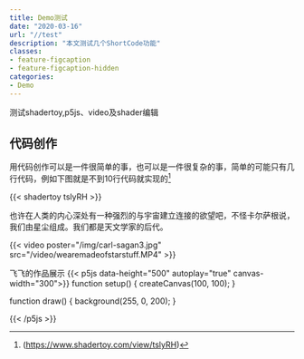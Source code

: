 ```yaml
---
title: Demo测试
date: "2020-03-16"
url: "//test"
description: "本文测试几个ShortCode功能"
classes:
- feature-figcaption
- feature-figcaption-hidden
categories:
- Demo
---
```

测试shadertoy,p5js、video及shader编辑
<!--more-->

## 代码创作
用代码创作可以是一件很简单的事，也可以是一件很复杂的事，简单的可能只有几行代码，例如下图就是不到10行代码就实现的[^1]
[^1]:(https://www.shadertoy.com/view/tslyRH)

{{< shadertoy tslyRH >}}


也许在人类的内心深处有一种强烈的与宇宙建立连接的欲望吧，不怪卡尔萨根说，我们由星尘组成。我们都是天文学家的后代。

{{< video poster="/img/carl-sagan3.jpg" src="/video/wearemadeofstarstuff.MP4" >}}


飞飞的作品展示
{{< p5js data-height="500" autoplay="true" canvas-width="300">}}
function setup() {
  createCanvas(100, 100);
}

function draw() {
  background(255, 0, 200);
}

{{< /p5js >}}
